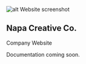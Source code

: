 ![alt Website screenshot](https://github.com/napacreativeco/ncc-website/my-gatsby-project/src/images/ncc-screenshot.png)

## Napa Creative Co.
Company Website

Documentation coming soon.
